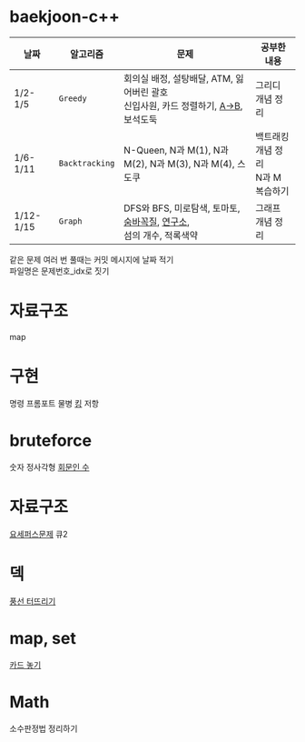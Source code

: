 # baekjoon-c++
날짜    | 알고리즘 | 문제 | 공부한 내용 | 
----------------- | ------------- | ------------| -------------| 
1/2-1/5  |`Greedy` | 회의실 배정, 설탕배달, ATM, 잃어버린 괄호 </br> 신입사원, 카드 정렬하기, [A->B](https://codingwiths.tistory.com/198), 보석도둑 | 그리디 개념 정리 | 
1/6-1/11  |`Backtracking` | N-Queen, N과 M(1), N과 M(2), N과 M(3), N과 M(4), 스도쿠  | 백트래킹 개념 정리</br>N과 M 복습하기 |  
1/12-1/15  |`Graph` | DFS와 BFS, 미로탐색, 토마토, [숨바꼭질](https://codingwiths.tistory.com/207), [연구소](https://codingwiths.tistory.com/208), </br>섬의 개수, 적록색약  | 그래프 개념 정리 |  

같은 문제 여러 번 풀때는 커밋 메시지에 날짜 적기  
파일명은 문제번호_idx로 짓기


# 자료구조
map

# 구현
명령 프롬포트
물병
[킹](https://codingwiths.tistory.com/170) 저항

# bruteforce
숫자 정사각형 [회문인 수](https://codingwiths.tistory.com/176)

# 자료구조
[요세퍼스문제](https://codingwiths.tistory.com/161) 큐2

# 덱
[풍선 터뜨리기](https://codingwiths.tistory.com/183)

# map, set
[카드 놓기](https://codingwiths.tistory.com/185)

# Math
소수판정법 정리하기
